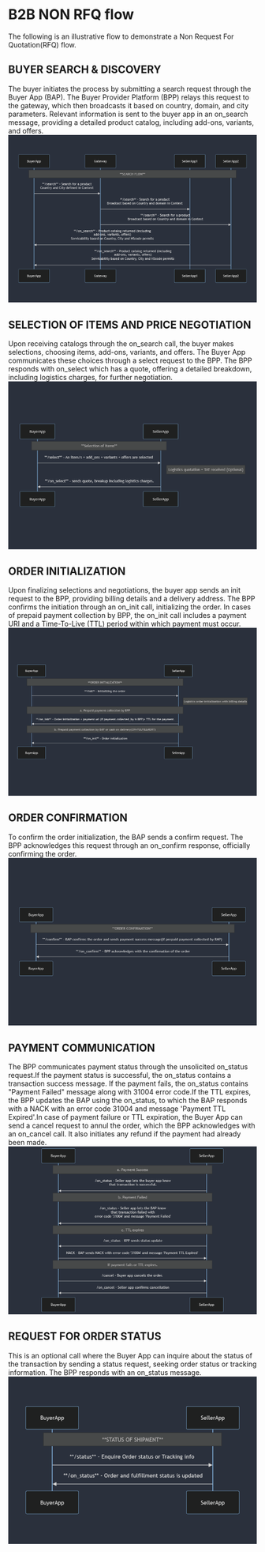 # B2B NON RFQ flow
The following is an illustrative flow to demonstrate a Non Request For Quotation(RFQ) flow.

## BUYER SEARCH & DISCOVERY
The buyer initiates the process by submitting a search request through the Buyer App (BAP). The Buyer Provider Platform (BPP) relays this request to the gateway, which then broadcasts it based on country, domain, and city parameters. Relevant information is sent to the buyer app in an on_search message, providing a detailed product catalog, including add-ons, variants, and offers.
![NonRFQSearchAndDiscovery](FlowDiagrams/NonRFQSearchAndDiscovery.png)

## SELECTION OF ITEMS AND PRICE NEGOTIATION
Upon receiving catalogs through the on_search call, the buyer makes selections, choosing items, add-ons, variants, and offers. The Buyer App communicates these choices through a select request to the BPP. The BPP responds with on_select which has a quote, offering a detailed breakdown, including logistics charges, for further negotiation.
![NonRFQSelect](FlowDiagrams/NonRFQSelect.png)

## ORDER INITIALIZATION 
Upon finalizing selections and negotiations, the buyer app sends an init request to the BPP, providing billing details and a delivery address. The BPP confirms the initiation through an on_init call, initializing the order. In cases of prepaid payment collection by BPP, the on_init call includes a payment URI and a Time-To-Live (TTL) period within which payment must occur.
![NonRFQinit](FlowDiagrams/NonRFQinit.png)

## ORDER CONFIRMATION
To confirm the order initialization, the BAP sends a confirm request. The BPP acknowledges this request through an on_confirm response, officially confirming the order.
![NONRFQconfirm](FlowDiagrams/NONRFQconfirm.png)

## PAYMENT COMMUNICATION
The BPP communicates payment status through the unsolicited on_status request.If the 
payment status is successful, the on_status contains a transaction success message.
If the payment fails, the on_status contains "Payment Failed" message along with 
31004 error code.If the TTL expires, the BPP updates the BAP using the 
on_status, to which the BAP responds with a NACK with an error code 31004 and 
message 'Payment TTL Expired'.In case of payment failure or TTL expiration, the Buyer App can send a cancel request to annul the order, which the BPP acknowledges with an on_cancel call. It also initiates any refund if the payment had already been made.
![NonRFQonStatus](FlowDiagrams/NonRFQonStatus.png)

## REQUEST FOR ORDER STATUS
This is an optional call where the Buyer App can inquire about the status of the transaction by sending a status request, seeking order status or tracking information. The BPP responds with an on_status message.
![NonRFQstatus](FlowDiagrams/NonRFQstatus.png)

  
